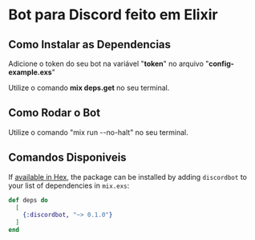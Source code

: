 # Bot para Discord feito em Elixir

## Como Instalar as Dependencias

Adicione o token do seu bot na variável "**token**" no arquivo "**config-example.exs**"

Utilize o comando **mix deps.get** no seu terminal.

## Como Rodar o Bot

Utilize o comando "mix run --no-halt" no seu terminal.

## Comandos Disponiveis

If [available in Hex](https://hex.pm/docs/publish), the package can be installed
by adding `discordbot` to your list of dependencies in `mix.exs`:

```elixir
def deps do
  [
    {:discordbot, "~> 0.1.0"}
  ]
end
```

